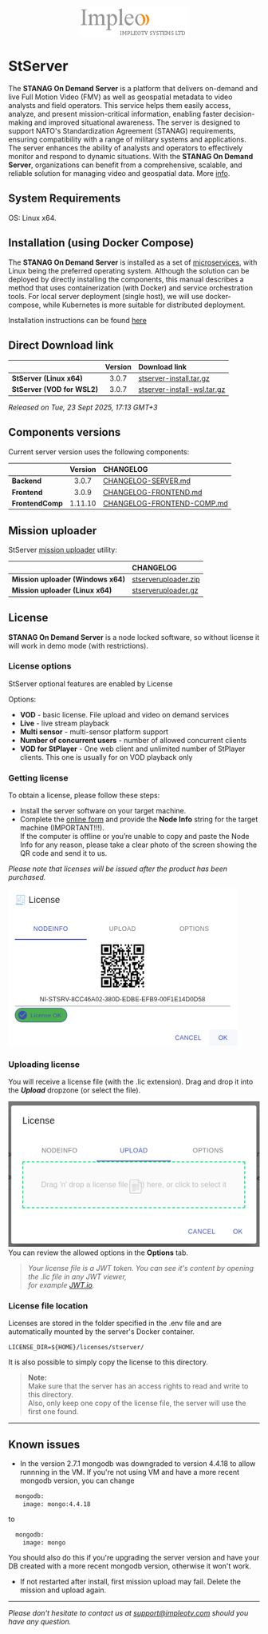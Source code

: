 
<div align="center">
  <a >
    <img src="images/impleo_logo.png" alt="Logo" >
  </a>
</div>

# StServer

The **STANAG On Demand Server** is a platform that delivers on-demand and live Full Motion Video (FMV) as well as geospatial metadata to video analysts and field operators. 
This service helps them easily access, analyze, and present mission-critical information, enabling faster decision-making and improved situational awareness. 
The server is designed to support NATO's Standardization Agreement (STANAG) requirements, ensuring compatibility with a range of military systems and applications. 
The server enhances the ability of analysts and operators to effectively monitor and respond to dynamic situations. 
With the **STANAG On Demand Server**, organizations can benefit from a comprehensive, scalable, and reliable solution for managing video and geospatial data.
More [info](https://impleotv.com/products/stanagondemand-server/).

## System Requirements

OS: Linux x64.

## Installation (using Docker Compose)

The **STANAG On Demand Server** is installed as a set of [microservices](https://www.impleotv.com/content/stserver2/help/microservices/microservices_overview/),
with Linux being the preferred operating system. Although the solution can be deployed by directly installing the components, this manual describes a  
method that uses containerization (with Docker) and service orchestration tools. For local server deployment (single host), we will use docker-compose, 
while Kubernetes is more suitable for distributed deployment.

Installation instructions can be found [here](https://www.impleotv.com/content/stserver2/help/user-guide/installation/)


## Direct Download link

|          | Version             | Download link                                                           | 
|:---------|:-------------------:|:------------------------------------------------------------------------|
| **StServer (Linux x64)** |  3.0.7 | [stserver-install.tar.gz](https://github.com/impleotv/stserver-release/releases/download/v3.0.7/stserver-install.tar.gz)  | 
| **StServer (VOD for WSL2)** |  3.0.7 | [stserver-install-wsl.tar.gz](https://github.com/impleotv/stserver-release/releases/download/v3.0.7/stserver-install-wsl.tar.gz)  | 

*Released on Tue, 23 Sept 2025, 17:13 GMT+3*

## Components versions

Current server version uses the following components:  

|                  | Version             | CHANGELOG                                                          | 
|:-----------------|:-------------------:|:------------------------------------------------------------------------|
| **Backend**      |  3.0.7 | [CHANGELOG-SERVER.md](./CHANGELOG-SERVER.md) | 
| **Frontend**     |  3.0.9 | [CHANGELOG-FRONTEND.md](./CHANGELOG-FRONTEND.md) | 
| **FrontendComp** |  1.11.10 | [CHANGELOG-FRONTEND-COMP.md](./CHANGELOG-FRONTEND-COMP.md) | 
  

## Mission uploader

StServer [mission uploader](https://www.impleotv.com/content/stserver2/help/utilities/stserver-uploader/) utility:  

|                  |  CHANGELOG                                                          | 
|:-----------------|:------------------------------------------------------------------------|
| **Mission uploader (Windows x64)**      |  [stserveruploader.zip](https://impleotv.com/content/stserver2/stserveruploader/stserveruploader.zip) | 
| **Mission uploader (Linux x64)**        |  [stserveruploader.gz](https://impleotv.com/content/stserver2/stserveruploader/stserveruploader.gz) | 
  

## License

**STANAG On Demand Server** is a node locked software, so without license it will work in demo mode (with restrictions). 

### License options

StServer optional features are enabled by License

Options:  

- **VOD** - basic license. File upload and video on demand services  
- **Live** - live stream playback  
- **Multi sensor** - multi-sensor platform support  
- **Number of concurrent users** - number of allowed concurrent clients 
- **VOD for StPlayer** - One web client and unlimited number of StPlayer clients.  This one is usually for on VOD playback only  

### Getting license

To obtain a license, please follow these steps:

- Install the server software on your target machine.  
- Complete the [online form](https://docs.google.com/forms/d/e/1FAIpQLSd_XW6bDsFce1G1cpds4gMQNlwNax0CvkWzcMbscxZ5rLaIbA/viewform) and provide the **Node Info** string for the target machine (IMPORTANT!!!).  
If the computer is offline or you’re unable to copy and paste the Node Info for any reason, please take a clear photo of the screen showing the QR code and send it to us.

*Please note that licenses will be issued after the product has been purchased.*

![Node Info](./images/licenseInfo.png)

### Uploading license
You will receive a license file (with the .lic extension). Drag and drop it into the ***Upload*** dropzone (or select the file).  

![Upload license](./images/licenseUpload.png)  
You can review the allowed options in the **Options** tab.

> *Your license file is a JWT token. You can see it's content by opening the .lic file in any JWT viewer,  
> for example [JWT.io](https://jwt.io).*

### License file location

Licenses are stored in the folder specified in the .env file and are automatically mounted by the server's Docker container.  
```
LICENSE_DIR=${HOME}/licenses/stserver/
```
It is also possible to simply copy the license to this directory.

> **Note:**  
Make sure that the server has an access rights to read and write to this directory.  
Also, only keep one copy of the license file, the server will use the first one found.


---

## Known issues

- In the version 2.7.1 mongodb was downgraded to version 4.4.18 to allow runnning in the VM. If you're not using VM and have a more recent mongodb version, you can change 

```
  mongodb:
    image: mongo:4.4.18
```   
to 
```
  mongodb:
    image: mongo
```    
You should also do this if you're upgrading the server version and have your DB created with a more recent mongodb version, otherwise it won't work.

- If not restarted after install, first mission upload may fail. Delete the mission and upload again.

----  
*Please don't hesitate to contact us at support@impleotv.com should you have any question.*
